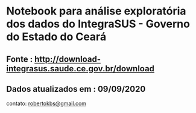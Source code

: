 # Notebook para análise exploratória dos dados do IntegraSUS - Governo do Estado do Ceará
## Fonte : http://download-integrasus.saude.ce.gov.br/download
## Dados atualizados em : 09/09/2020

contato: robertokbs@gmail.com
